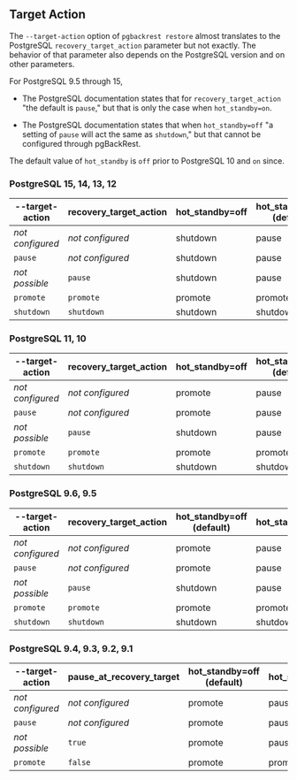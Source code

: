<!--
# Copyright 2021 - 2024 Crunchy Data Solutions, Inc.
#
# SPDX-License-Identifier: Apache-2.0
-->

## Target Action

The `--target-action` option of `pgbackrest restore` almost translates to the
PostgreSQL `recovery_target_action` parameter but not exactly. The behavior of
that parameter also depends on the PostgreSQL version and on other parameters.

For PostgreSQL 9.5 through 15,

 - The PostgreSQL documentation states that for `recovery_target_action`
   "the default is `pause`," but that is only the case when `hot_standby=on`.

 - The PostgreSQL documentation states that when `hot_standby=off` "a setting
   of `pause` will act the same as `shutdown`," but that cannot be configured
   through pgBackRest.

The default value of `hot_standby` is `off` prior to PostgreSQL 10 and `on` since.

### PostgreSQL 15, 14, 13, 12

[12]: https://www.postgresql.org/docs/12/runtime-config-wal.html
[commit]: https://git.postgresql.org/gitweb/?p=postgresql.git;h=2dedf4d9a899b36d1a8ed29be5efbd1b31a8fe85

| --target-action  | recovery_target_action | hot_standby=off | hot_standby=on (default) |
|------------------|------------------------|-----------------|--------------------------|
| _not configured_ | _not configured_       | shutdown        | pause                    |
| `pause`          | _not configured_       | shutdown        | pause                    |
| _not possible_   | `pause`                | shutdown        | pause                    |
| `promote`        | `promote`              | promote         | promote                  |
| `shutdown`       | `shutdown`             | shutdown        | shutdown                 |


### PostgreSQL 11, 10

[11]: https://www.postgresql.org/docs/11/recovery-target-settings.html
[10]: https://www.postgresql.org/docs/10/runtime-config-replication.html

| --target-action  | recovery_target_action | hot_standby=off | hot_standby=on (default) |
|------------------|------------------------|-----------------|--------------------------|
| _not configured_ | _not configured_       | promote         | pause                    |
| `pause`          | _not configured_       | promote         | pause                    |
| _not possible_   | `pause`                | shutdown        | pause                    |
| `promote`        | `promote`              | promote         | promote                  |
| `shutdown`       | `shutdown`             | shutdown        | shutdown                 |


### PostgreSQL 9.6, 9.5

[9.6]: https://www.postgresql.org/docs/9.6/recovery-target-settings.html

| --target-action  | recovery_target_action | hot_standby=off (default) | hot_standby=on |
|------------------|------------------------|---------------------------|----------------|
| _not configured_ | _not configured_       | promote                   | pause          |
| `pause`          | _not configured_       | promote                   | pause          |
| _not possible_   | `pause`                | shutdown                  | pause          |
| `promote`        | `promote`              | promote                   | promote        |
| `shutdown`       | `shutdown`             | shutdown                  | shutdown       |


### PostgreSQL 9.4, 9.3, 9.2, 9.1

[9.4]: https://www.postgresql.org/docs/9.4/recovery-target-settings.html
[9.4]: https://www.postgresql.org/docs/9.4/runtime-config-replication.html

| --target-action  | pause_at_recovery_target | hot_standby=off (default) | hot_standby=on |
|------------------|--------------------------|---------------------------|----------------|
| _not configured_ | _not configured_         | promote                   | pause          |
| `pause`          | _not configured_         | promote                   | pause          |
| _not possible_   | `true`                   | promote                   | pause          |
| `promote`        | `false`                  | promote                   | promote        |


<!--

### Setup

# Change to a directory with enough space to restore and choose a data directory.

cd /pgdata
export PGDATA="$(pwd)/test"

# Do a full restore then start PostgreSQL. It will run in the foreground, replay,
# and promote. Notice the LSN in the "consistent recovery state reached" message.
# The "selected new timeline" message indicates that it promoted.
# Use ^C to shutdown.

pgbackrest restore --pg1-path="$PGDATA" --stanza=db
(cd "$PGDATA"; postgres -c archive_command=false -c logging_collector=off -c port=9999)


### Test

# Delete the data directory and perform a PITR.
# Start PostgreSQL with hot_standby=on, and it will replay then pause.
# Notice the "pausing at the end of recovery" message. Use ^C to shutdown.

rm -rf "$PGDATA"
pgbackrest restore --pg1-path="$PGDATA" --stanza=db --type=lsn --target="$LSN"
(cd "$PGDATA"; postgres -c archive_command=false -c logging_collector=off -c port=9999 -c hot_standby=on)

# Repeat the test with any pgBackRest and PostgreSQL settings you like. Look
# in PostgreSQL conf files to see what is or is not configured.

grep recovery_target_action "$PGDATA"/*.conf

-->
